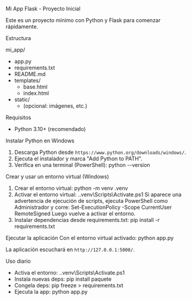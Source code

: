 Mi App Flask - Proyecto Inicial

Este es un proyecto mínimo con Python y Flask para comenzar rápidamente.

Estructura

mi_app/

- app.py
- requirements.txt
- README.md
- templates/
  - base.html
  - index.html
- static/
  - (opcional: imágenes, etc.)

Requisitos

- Python 3.10+ (recomendado)

Instalar Python en Windows

1. Descarga Python desde `https://www.python.org/downloads/windows/`.
2. Ejecuta el instalador y marca "Add Python to PATH".
3. Verifica en una terminal (PowerShell):
   python --version

Crear y usar un entorno virtual (Windows)

1. Crear el entorno virtual:
   python -m venv .venv
2. Activar el entorno virtual:
   .\.venv\Scripts\Activate.ps1
   Si aparece una advertencia de ejecución de scripts, ejecuta PowerShell como Administrador y corre:
   Set-ExecutionPolicy -Scope CurrentUser RemoteSigned
   Luego vuelve a activar el entorno.
3. Instalar dependencias desde requirements.txt:
   pip install -r requirements.txt

Ejecutar la aplicación
Con el entorno virtual activado:
   python app.py

La aplicación escuchará en `http://127.0.0.1:5000/`.

Uso diario

- Activa el entorno: .\.venv\Scripts\Activate.ps1
- Instala nuevas deps: pip install paquete
- Congela deps: pip freeze > requirements.txt
- Ejecuta la app: python app.py

